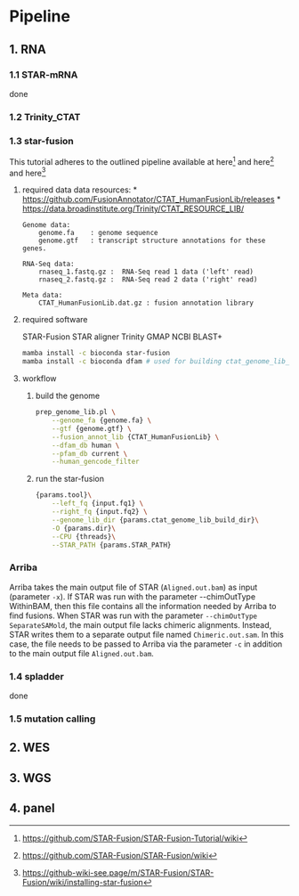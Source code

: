 # Pipeline

## 1. RNA

### 1.1 STAR-mRNA

done

### 1.2 Trinity_CTAT


### 1.3 star-fusion

This tutorial adheres to the outlined pipeline available at here[^1] and here[^2] and here[^3]

1. required data
    data resources:
        * https://github.com/FusionAnnotator/CTAT_HumanFusionLib/releases
        * https://data.broadinstitute.org/Trinity/CTAT_RESOURCE_LIB/

    ```
    Genome data:
        genome.fa    : genome sequence
        genome.gtf   : transcript structure annotations for these genes.

    RNA-Seq data:
        rnaseq_1.fastq.gz :  RNA-Seq read 1 data ('left' read)
        rnaseq_2.fastq.gz :  RNA-Seq read 2 data ('right' read)

    Meta data:
        CTAT_HumanFusionLib.dat.gz : fusion annotation library
    ```

2. required software

    STAR-Fusion
    STAR aligner
    Trinity
    GMAP
    NCBI BLAST+

    ```bash
    mamba install -c bioconda star-fusion
    mamba install -c bioconda dfam # used for building ctat_genome_lib_build_dir
    ```

3. workflow

    1. build the genome
        ```bash
        prep_genome_lib.pl \
            --genome_fa {genome.fa} \
            --gtf {genome.gtf} \
            --fusion_annot_lib {CTAT_HumanFusionLib} \
            --dfam_db human \
            --pfam_db current \
            --human_gencode_filter
        ```
    2. run the star-fusion 

        ```bash
        {params.tool}\
            --left_fq {input.fq1} \
            --right_fq {input.fq2} \
            --genome_lib_dir {params.ctat_genome_lib_build_dir}\
            -O {params.dir}\
            --CPU {threads}\
            --STAR_PATH {params.STAR_PATH}
        ```


### Arriba

Arriba takes the main output file of STAR (`Aligned.out.bam`) as input (parameter `-x`). If STAR was run with the parameter --chimOutType WithinBAM, then this file contains all the information needed by Arriba to find fusions. When STAR was run with the parameter `--chimOutType SeparateSAMold`, the main output file lacks chimeric alignments. Instead, STAR writes them to a separate output file named `Chimeric.out.sam`. In this case, the file needs to be passed to Arriba via the parameter `-c` in addition to the main output file `Aligned.out.bam`.


### 1.4 spladder
done


### 1.5 mutation calling


## 2. WES


## 3. WGS


## 4. panel


[^1]: https://github.com/STAR-Fusion/STAR-Fusion-Tutorial/wiki
[^2]: https://github.com/STAR-Fusion/STAR-Fusion/wiki
[^3]: https://github-wiki-see.page/m/STAR-Fusion/STAR-Fusion/wiki/installing-star-fusion
